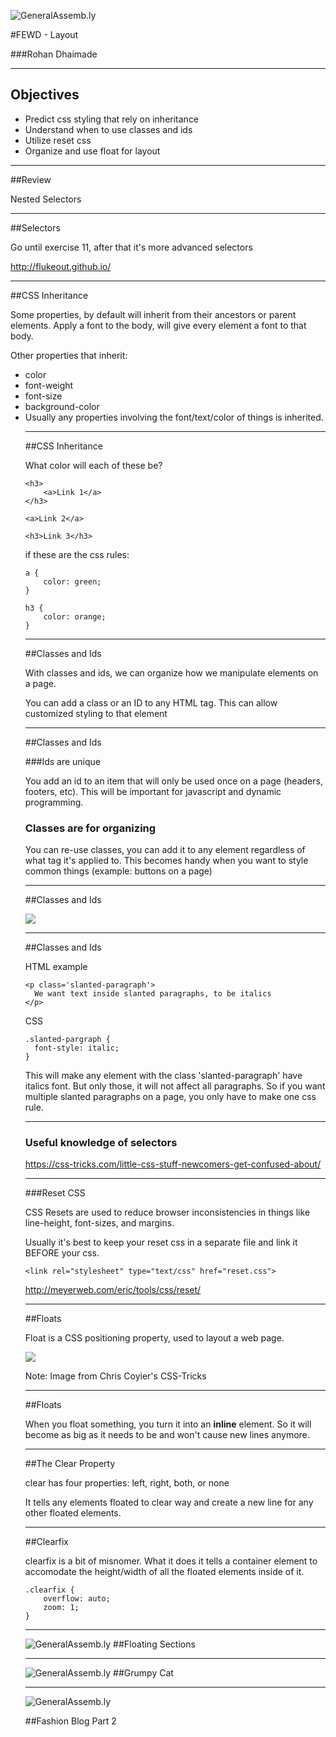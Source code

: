![GeneralAssemb.ly](../../img/icons/FEWD_Logo.png)

#FEWD - Layout

###Rohan Dhaimade

---

## Objectives ##

- Predict css styling that rely on inheritance
- Understand when to use classes and ids
- Utilize reset css
- Organize and use float for layout

---

##Review

Nested Selectors

---

##Selectors

Go until exercise 11, after that it's more advanced selectors

http://flukeout.github.io/

---

##CSS Inheritance

Some properties, by default will inherit from their ancestors or parent elements. Apply a font to the body, will give every element a font to that body.

Other properties that inherit:

<ul>
<li>color</li>
<li>font-weight</li>
<li>font-size</li>
<li>background-color</li>
<li>Usually any properties involving the font/text/color of things is inherited.</li>

---

##CSS Inheritance

What color will each of these be?

```
<h3>
	<a>Link 1</a>
</h3>

<a>Link 2</a>

<h3>Link 3</h3>
```

if these are the css rules:
```
a {
	color: green;
}

h3 {
	color: orange;
}
```

---

##Classes and Ids

With classes and ids, we can organize how we manipulate elements on a page.

You can add a class or an ID to any HTML tag. This can allow customized styling to that element

---

##Classes and Ids

###Ids are unique

You add an id to an item that will only be used once on a page (headers, footers, etc). This will be important for javascript and dynamic programming.


### Classes are for organizing

You can re-use classes, you can add it to any element regardless of what tag it's applied to. This becomes handy when you want to style common things (example: buttons on a page)

---

##Classes and Ids

![](../../img/unit_1/tags_attributes.png)

---

##Classes and Ids

HTML example

    <p class='slanted-paragraph'>
      We want text inside slanted paragraphs, to be italics
    </p>

CSS

    .slanted-pargraph {
      font-style: italic;
    }

This will make any element with the class 'slanted-paragraph' have italics font. But only those, it will not affect all paragraphs. So if you want multiple slanted paragraphs on a page, you only have to make one css rule.

---

### Useful knowledge of selectors ###

https://css-tricks.com/little-css-stuff-newcomers-get-confused-about/

---

###Reset CSS

CSS Resets are used to reduce browser inconsistencies in things like line-height, font-sizes, and margins.

Usually it's best to keep your reset css in a separate file and link it BEFORE your css.

```
<link rel="stylesheet" type="text/css" href="reset.css">
```

http://meyerweb.com/eric/tools/css/reset/


---

##Floats

Float is a CSS positioning property, used to layout a web page.

![](http://css-tricks.com/wp-content/csstricks-uploads/web-layout.png)

Note:
Image from Chris Coyier's CSS-Tricks


---

##Floats

When you float something, you turn it into an __inline__ element. So it will become as big as it needs to be and won't cause new lines anymore.

---

##The Clear Property

clear has four properties: left, right, both, or none

It tells any elements floated to clear way and create a new line for any other floated elements.

---

##Clearfix

clearfix is a bit of misnomer. What it does it tells a container element to accomodate the height/width of all the floated elements inside of it.

```
.clearfix {
	overflow: auto;
	zoom: 1;
}
```

---

![GeneralAssemb.ly](../../img/icons/code_along.png)
##Floating Sections


---

![GeneralAssemb.ly](../../img/icons/code_along.png)
##Grumpy Cat

---

![GeneralAssemb.ly](../../img/icons/exercise_icon_md.png)

##Fashion Blog Part 2
